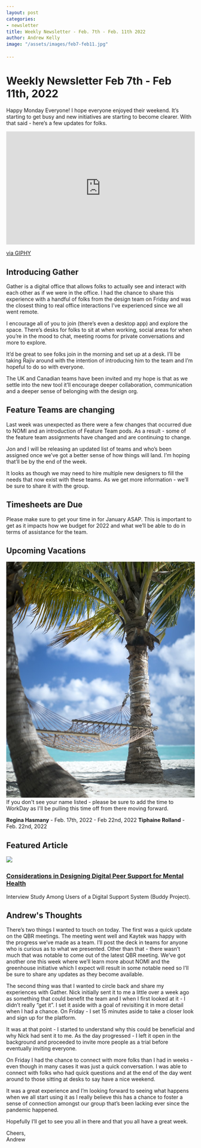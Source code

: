 ```yaml
---
layout: post
categories:
- newsletter
title: Weekly Newsletter - Feb. 7th - Feb. 11th 2022
author: Andrew Kelly
image: "/assets/images/feb7-feb11.jpg"

---
```

# **Weekly Newsletter Feb 7th - Feb 11th, 2022**

Happy Monday Everyone! I hope everyone enjoyed their weekend. It’s starting to get busy and new initiatives are starting to become clearer. With that said - here’s a few updates for folks. 

<div style="width:100%;height:0;padding-bottom:60%;position:relative;"><iframe src="https://giphy.com/embed/Ae7SI3LoPYj8Q" width="100%" height="100%" style="position:absolute" frameBorder="0" class="giphy-embed" allowFullScreen></iframe></div><p><a href="https://giphy.com/gifs/nhl-minnesota-wild-welcome-home-Ae7SI3LoPYj8Q">via GIPHY</a></p>

##  Introducing Gather 

Gather is a digital office that allows folks to actually see and interact with each other as if we were in the office. I had the chance to share this experience with a handful of folks from the design team on Friday and was the closest thing to real office interactions I’ve experienced since we all went remote. 

I encourage all of you to join (there’s even a desktop app) and explore the space. There’s desks for folks to sit at when working, social areas for when you’re in the mood to chat, meeting rooms for private conversations and more to explore. 

It’d be great to see folks join in the morning and set up at a desk. I’ll be taking Rajiv around with the intention of introducing him to the team and I’m hopeful to do so with everyone. 

The UK and Canadian teams have been invited and my hope is that as we settle into the new tool it’ll encourage deeper collaboration, communication and a deeper sense of belonging with the design org. 

## Feature Teams are changing

Last week was unexpected as there were a few changes that occurred due to NOMI and an introduction of Feature Team pods. As a result - some of the feature team assignments have changed and are continuing to change. 

Jon and I will be releasing an updated list of teams and who’s been assigned once we’ve got a better sense of how things will land. I’m hoping that’ll be by the end of the week. 

It looks as though we may need to hire multiple new designers to fill the needs that now exist with these teams. As we get more information - we’ll be sure to share it with the group. 


## Timesheets are Due

Please make sure to get your time in for January ASAP. This is important to get as it impacts how we budget for 2022 and what we’ll be able to do in terms of assistance for the team. 

## **Upcoming Vacations**

![](/assets/images/photo-1527179528411-4219e0714bcc.jpeg)
If you don't see your name listed - please be sure to add the time to WorkDay as I'll be pulling this time off from there moving forward.

**Regina Hasmany** - Feb. 17th, 2022 - Feb 22nd, 2022
**Tiphaine Rolland** - Feb. 22nd, 2022

 
## Featured Article

![](https://asset.jmir.pub/assets/9bb771c4901a43ee256f69edc0492106.png)
### [Considerations in Designing Digital Peer Support for Mental Health](https://mental.jmir.org/2021/1/e21819/)

Interview Study Among Users of a Digital Support System (Buddy Project).

## Andrew's Thoughts

There’s two things I wanted to touch on today. The first was a quick update on the QBR meetings. The meeting went well and Kaytek was happy with the progress we’ve made as a team. I’ll post the deck in teams for anyone who is curious as to what we presented. Other than that - there wasn’t much that was notable to come out of the latest QBR meeting. We’ve got another one this week where we’ll learn more about NOMI and the greenhouse initiative which I expect will result in some notable need so I’ll be sure to share any updates as they become available. 

The second thing was that I wanted to circle back and share my experiences with Gather. Nick initially sent it to me a little over a week ago as something that could benefit the team and I when I first looked at it - I didn’t really “get it”. I set it aside with a goal of revisiting it in more detail when I had a chance. On Friday - I set 15 minutes aside to take a closer look and sign up for the platform. 

It was at that point - I started to understand why this could be beneficial and why Nick had sent it to me. As the day progressed - I left it open in the background and proceeded to invite more people as a trial before eventually inviting everyone. 

On Friday I had the chance to connect with more folks than I had in weeks - even though in many cases it was just a quick conversation. I was able to connect with folks who had quick questions and at the end of the day went around to those sitting at desks to say have a nice weekend.

It was a great experience and I’m looking forward to seeing what happens when we all start using it as I really believe this has a chance to foster a sense of connection amongst our group that’s been lacking ever since the pandemic happened. 

Hopefully I’ll get to see you all in there and that you all have a great week. 

Cheers,  
Andrew

